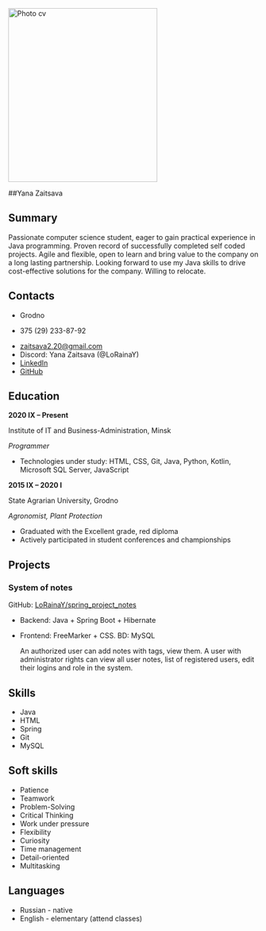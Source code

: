 <img alt="Photo cv" height="350" src="https://psv4.userapi.com/c237331/u82225761/docs/d19/13c84b1c5458/1645179025162.jpg?extra=B6bay6SDy4X7tf_DwTWOfluh6o_y54bWdBK4lhhhz2XDsCx1MsTbR7gWE-NcvWM1ulT_9U17U3nCpij2AQ9gz6tu3shPVZs5yDtqEFJpgy7_Jg94WsZgnwKa0mso5BSHzJdED7xv7OThUZoN2jcMqZ8" width="300"/>

##Yana Zaitsava 
## Summary
Passionate computer science student, eager to gain practical experience in Java 
programming. Proven record of successfully completed self coded projects. Agile 
and flexible, open to learn and bring value to the company on a long lasting 
partnership. Looking forward to use my Java skills to drive cost-effective solutions 
for the company. Willing to relocate.

## Contacts

- Grodno
+ 375 (29) 233-87-92
- zaitsava2.20@gmail.com
- Discord: Yana Zaitsava (@LoRainaY)
- [LinkedIn](linkedin.com/in/yana-zaitsava-1758121b0)
- [GitHub](https://github.com/LoRainaY)

## Education
**2020 IX – Present**

Institute of IT and Business-Administration, Minsk

*Programmer*

- Technologies under study: HTML, CSS, Git, Java, Python, Kotlin, Microsoft SQL Server, JavaScript

**2015 IX – 2020 I**

State Agrarian University, Grodno

*Agronomist, Plant Protection*
- Graduated with the Excellent grade, red diploma
- Actively participated in student conferences and championships

## Projects
### System of notes
GitHub: [LoRainaY/spring_project_notes](https://github.com/LoRainaY/spring_project_notes)
- Backend: Java + Spring Boot + Hibernate
- Frontend: FreeMarker + CSS. BD: MySQL


  An authorized user can add notes with tags,
  view them. A user with administrator rights can
  view all user notes, list of registered
  users, edit their logins and role in the system.

## Skills
- Java
- HTML
- Spring
- Git
- MySQL

## Soft skills
- Patience
- Teamwork
- Problem-Solving
- Critical Thinking
- Work under pressure
- Flexibility
- Curiosity
- Time management
- Detail-oriented
- Multitasking

## Languages
- Russian - native
- English - elementary (attend classes)





